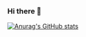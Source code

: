 ### Hi there 👋

[![Anurag's GitHub stats](https://github-readme-stats.vercel.app/api?username=ivanklee86&count_private=true&show_icons=true)](https://github.com/anuraghazra/github-readme-stats)

<!--
**ivanklee86/ivanklee86** is a ✨ _special_ ✨ repository because its `README.md` (this file) appears on your GitHub profile.

Here are some ideas to get you started:

- 🔭 I’m currently working on ...
- 🌱 I’m currently learning ...
- 👯 I’m looking to collaborate on ...
- 🤔 I’m looking for help with ...
- 💬 Ask me about ...
- 📫 How to reach me: ...
- 😄 Pronouns: ...
- ⚡ Fun fact: ...
-->

